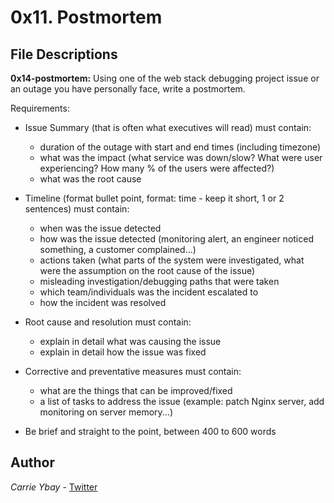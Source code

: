 # 0x11. Postmortem

## File Descriptions
**0x14-postmortem:**
Using one of the web stack debugging project issue or an outage you have personally face, write a postmortem.

Requirements:
- Issue Summary (that is often what executives will read) must contain:
  - duration of the outage with start and end times (including timezone)
  - what was the impact (what service was down/slow? What were user experiencing? How many % of the users were affected?)
  - what was the root cause

- Timeline (format bullet point, format: time - keep it short, 1 or 2 sentences) must contain:
  - when was the issue detected
  - how was the issue detected (monitoring alert, an engineer noticed something, a customer complained...)
  - actions taken (what parts of the system were investigated, what were the assumption on the root cause of the issue)
  - misleading investigation/debugging paths that were taken
  - which team/individuals was the incident escalated to
  - how the incident was resolved

- Root cause and resolution must contain:
  - explain in detail what was causing the issue
  - explain in detail how the issue was fixed

- Corrective and preventative measures must contain:
  - what are the things that can be improved/fixed
  - a list of tasks to address the issue (example: patch Nginx server, add monitoring on server memory...)

- Be brief and straight to the point, between 400 to 600 words

## Author
*Carrie Ybay* - [Twitter](http://twitter.com/hicarrie_)